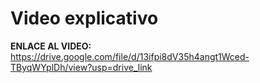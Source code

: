# Video explicativo
**ENLACE AL VIDEO:** https://drive.google.com/file/d/13ifpi8dV35h4angt1Wced-TByqWYplDh/view?usp=drive_link
